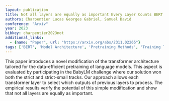 ```yaml
---
layout: publication
title: Not all layers are equally as important Every Layer Counts BERT
authors: Charpentier Lucas Georges Gabriel, Samuel David
conference: "Arxiv"
year: 2023
bibkey: charpentier2023not
additional_links:
  - {name: "Paper", url: "https://arxiv.org/abs/2311.02265"}
tags: ['BERT', 'Model Architecture', 'Pretraining Methods', 'Training Techniques', 'Transformer']
---
```

This paper introduces a novel modification of the transformer architecture tailored for the data-efficient pretraining of language models. This aspect is evaluated by participating in the BabyLM challenge where our solution won both the strict and strict-small tracks. Our approach allows each transformer layer to select which outputs of previous layers to process. The empirical results verify the potential of this simple modification and show that not all layers are equally as important.
